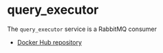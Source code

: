 # query_executor
The `query_executor` service is a RabbitMQ consumer

- [Docker Hub repository](https://hub.docker.com/r/pcraster/emis_query_executor/)

